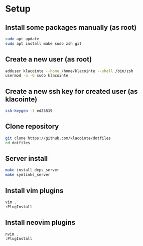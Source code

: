 # Setup

## Install some packages manually (as root)

```bash
sudo apt update
sudo apt install make sudo zsh git
```

## Create a new user (as root)

```bash
adduser klacointe --home /home/klacointe --shell /bin/zsh
usermod -a -G sudo klacointe
```

## Create a new ssh key for created user (as klacointe)

```bash
ssh-keygen -t ed25519
```

## Clone repository

```bash
git clone https://github.com/klacointe/dotfiles
cd dotfiles
```

## Server install

```bash
make install_deps_server
make symlinks_server
```

## Install vim plugins

```bash
vim .
:PlugInstall
```

## Install neovim plugins

```bash
nvim .
:PlugInstall
```
